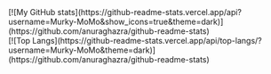 <div> [![My GitHub stats](https://github-readme-stats.vercel.app/api?username=Murky-MoMo&show_icons=true&theme=dark)](https://github.com/anuraghazra/github-readme-stats)</div>
[![Top Langs](https://github-readme-stats.vercel.app/api/top-langs/?username=Murky-MoMo&theme=dark)](https://github.com/anuraghazra/github-readme-stats)
